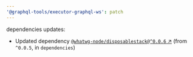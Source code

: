 ```yaml
---
'@graphql-tools/executor-graphql-ws': patch
---
```


dependencies updates: 

- Updated dependency [`@whatwg-node/disposablestack@^0.0.6` ↗︎](https://www.npmjs.com/package/@whatwg-node/disposablestack/v/0.0.6) (from `^0.0.5`, in `dependencies`)
